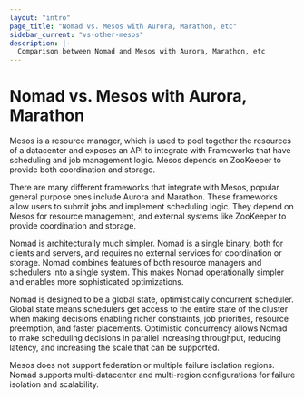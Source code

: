 ```yaml
---
layout: "intro"
page_title: "Nomad vs. Mesos with Aurora, Marathon, etc"
sidebar_current: "vs-other-mesos"
description: |-
  Comparison between Nomad and Mesos with Aurora, Marathon, etc
---
```


# Nomad vs. Mesos with Aurora, Marathon

Mesos is a resource manager, which is used to pool together the
resources of a datacenter and exposes an API to integrate with
Frameworks that have scheduling and job management logic. Mesos
depends on ZooKeeper to provide both coordination and storage.

There are many different frameworks that integrate with Mesos,
popular general purpose ones include Aurora and Marathon.
These frameworks allow users to submit jobs and implement scheduling
logic. They depend on Mesos for resource management, and external
systems like ZooKeeper to provide coordination and storage.

Nomad is architecturally much simpler. Nomad is a single binary, both for clients
and servers, and requires no external services for coordination or storage.
Nomad combines features of both resource managers and schedulers into a single system.
This makes Nomad operationally simpler and enables more sophisticated
optimizations.

Nomad is designed to be a global state, optimistically concurrent scheduler.
Global state means schedulers get access to the entire state of the cluster when
making decisions enabling richer constraints, job priorities, resource preemption,
and faster placements. Optimistic concurrency allows Nomad to make scheduling
decisions in parallel increasing throughput, reducing latency, and increasing
the scale that can be supported.

Mesos does not support federation or multiple failure isolation regions.
Nomad supports multi-datacenter and multi-region configurations for failure
isolation and scalability.


